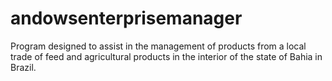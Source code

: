 # andowsenterprisemanager
 Program designed to assist in the management of products from a local trade of feed and agricultural products in the interior of the state of Bahia in Brazil.
